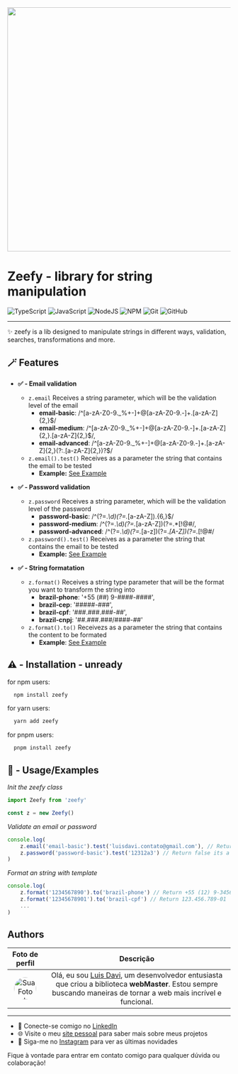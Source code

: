 
<img src="https://i.imgur.com/2UuqFWC.png" width="550"/>


# Zeefy - library for string manipulation

![TypeScript](https://img.shields.io/badge/typescript-%23007ACC.svg?style=for-the-badge&logo=typescript&logoColor=white)
![JavaScript](https://img.shields.io/badge/javascript-%23323330.svg?style=for-the-badge&logo=javascript&logoColor=%23F7DF1E)
![NodeJS](https://img.shields.io/badge/node.js-6DA55F?style=for-the-badge&logo=node.js&logoColor=white)
![NPM](https://img.shields.io/badge/NPM-%23CB3837.svg?style=for-the-badge&logo=npm&logoColor=white)
![Git](https://img.shields.io/badge/git-%23F05033.svg?style=for-the-badge&logo=git&logoColor=white)
![GitHub](https://img.shields.io/badge/github-%23121011.svg?style=for-the-badge&logo=github&logoColor=white)

---

✨ zeefy is a lib designed to manipulate strings in different ways, validation, searches, transformations and more. 



## 🪄 Features

- **✅ - Email validation**
    - `z.email` Receives a string parameter, which will be the validation level of the email
        - **email-basic**: /^[a-zA-Z0-9._%+-]+@[a-zA-Z0-9.-]+\.[a-zA-Z]{2,}$/
        - **email-medium**: /^[a-zA-Z0-9._%+-]+@[a-zA-Z0-9.-]+\.[a-zA-Z]{2,}\.[a-zA-Z]{2,}$/,
        - **email-advanced**: /^[a-zA-Z0-9._%+-]+@[a-zA-Z0-9.-]+\.[a-zA-Z]{2,}(?:\.[a-zA-Z]{2,})?$/
    - `z.email().test()` Receives as a parameter the string that contains the email to be tested
        - **Example:** [See Example](https://github.com/webldavi/zeefy#Usage/Examples)
          
- **✅ - Password validation**
    - `z.password` Receives a string parameter, which will be the validation level of the password
        - **password-basic**: /^(?=.*\d)(?=.*[a-zA-Z]).{6,}$/
        - **password-medium**: /^(?=.*\d)(?=.*[a-zA-Z])(?=.*[!@#$%^&*]).{8,}$/,
        - **password-advanced**: /^(?=.*\d)(?=.*[a-z])(?=.*[A-Z])(?=.*[!@#$%^&*]).{10,}$/
    - `z.password().test()` Receives as a parameter the string that contains the email to be tested
        - **Example:** [See Example](https://github.com/webldavi/zeefy#Usage/Examples)
     
- **✅ - String formatation**
  - `z.format()` Receives a string type parameter that will be the format you want to transform the string into
      - **brazil-phone**: '+55 (##) 9-####-####',
      - **brazil-cep**: '#####-###',
      - **brazil-cpf**: '###.###.###-##',
      - **brazil-cnpj**: '##.###.###/####-##'
  - `z.format().to()` Receivezs as a parameter the string that contains the content to be formated
      - **Example**: [See Example](https://github.com/webldavi/zeefy#Usage/Examples)

## ⚠️ - Installation - unready

for npm users:
```bash
  npm install zeefy
```
for yarn users:
```bash
  yarn add zeefy
```
for pnpm users:
```bash
  pnpm install zeefy
```
    
## 🚀 - Usage/Examples

*Init the zeefy class*

```javascript
import Zeefy from 'zeefy'

const z = new Zeefy()
```

*Validate an email or password*

```javascript
console.log(
    z.email('email-basic').test('luisdavi.contato@gmail.com'), // Return true its a valid email
    z.password('password-basic').test('12312a3') // Return false its a not valid password
)
```

*Format an string with template*
```javascript
console.log(
    z.format('1234567890').to('brazil-phone') // Return +55 (12) 9-3456-7890
    z.format('12345678901').to('brazil-cpf') // Return 123.456.789-01
    ...
)
```
## Authors

| Foto de perfil      | Descrição |
| :-------------------: | :---------: |
| <img src="https://avatars.githubusercontent.com/u/89264926?v=4" alt="Sua Foto de Perfil" width="50" height="50" style="border-radius: 99px">     | Olá, eu sou [Luis Davi](https://luisdavi.vercel.app), um desenvolvedor entusiasta que criou a biblioteca **webMaster**. Estou sempre buscando maneiras de tornar a web mais incrível e funcional.

---

- 💼 Conecte-se comigo no [LinkedIn](https://www.linkedin.com/in/luisdav1)
- 🌐 Visite o meu [site pessoal](https://luisdavi.tech) para saber mais sobre meus projetos
- 📸 Siga-me no [Instagram](https://instagram.com/lu1s.dev) para ver as últimas novidades

Fique à vontade para entrar em contato comigo para qualquer dúvida ou colaboração!

